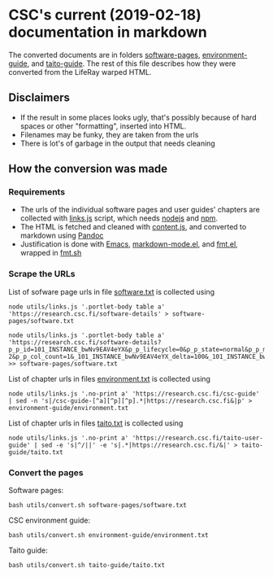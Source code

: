 # CSC's current (2019-02-18) documentation in markdown

The  converted   documents  are  in   folders  [software-pages],
[environment-guide], and  [taito-guide]. The  rest of  this file
describes how they were converted from the LifeRay warped HTML.

## Disclaimers

- If  the result in  some  places  looks ugly,  that's  possibly
  because of  hard spaces  or other "formatting",  inserted into
  HTML.
- Filenames may be funky, they are taken from the urls
- There is lot's of garbage in the output that needs cleaning

## How the conversion was made

### Requirements


- The  urls of  the individual software  pages and  user guides'
  chapters  are collected  with [links.js]  script, which  needs
  [nodejs] and [npm].
- The  HTML  is  fetched  and  cleaned  with  [content.js],  and
  converted to markdown using [Pandoc]
- Justification  is done  with [Emacs],  [markdown-mode.el], and
  [fmt.el], wrapped in [fmt.sh]
  
### Scrape the URLs

List of  sofware page urls  in file [software.txt]  is collected
using

    node utils/links.js '.portlet-body table a' 'https://research.csc.fi/software-details' > software-pages/software.txt

    node utils/links.js '.portlet-body table a' 'https://research.csc.fi/software-details?p_p_id=101_INSTANCE_bwNv9EAV4eYX&p_p_lifecycle=0&p_p_state=normal&p_p_mode=view&p_p_col_id=column-2&p_p_col_count=1&_101_INSTANCE_bwNv9EAV4eYX_delta=100&_101_INSTANCE_bwNv9EAV4eYX_keywords=&_101_INSTANCE_bwNv9EAV4eYX_advancedSearch=false&_101_INSTANCE_bwNv9EAV4eYX_andOperator=true&p_r_p_564233524_resetCur=false&_101_INSTANCE_bwNv9EAV4eYX_cur=2' >> software-pages/software.txt

List  of chapter  urls in  files [environment.txt]  is collected
using

    node utils/links.js '.no-print a' 'https://research.csc.fi/csc-guide' | sed -n 's|/csc-guide-[^a][^p][^p].*|https://research.csc.fi&|p' > environment-guide/environment.txt

List of chapter urls in files [taito.txt] is collected using

    node utils/links.js '.no-print a' 'https://research.csc.fi/taito-user-guide' | sed -e 's|^/||' -e 's|.*|https://research.csc.fi/&|' > taito-guide/taito.txt

### Convert the pages

Software pages:

    bash utils/convert.sh software-pages/software.txt

CSC environment guide:

    bash utils/convert.sh environment-guide/environment.txt

Taito guide:

    bash utils/convert.sh taito-guide/taito.txt



[software-pages]: software-pages
[environment-guide]: environment-guide
[taito-guide]: taito-guide
[links.js]: utils/links.js
[nodejs]: https://nodejs.org
[npm]: https://www.npmjs.com
[content.js]: content.js
[Emacs]: https://www.gnu.org/software/emacs
[markdown-mode.el]: https://jblevins.org/projects/markdown-mode
[fmt.el]: fmt.el
[fmt.sh]: fmt.sh
[software.txt]: software-pages/urls.txt
[environment.txt]: environment-guide/environment.txt
[taito.txt]: taito-guide/taito.txt
[Pandoc]: https://pandoc.org

